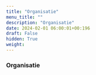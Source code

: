 ```yaml
---
title: "Organisatie"
menu_title: ""
description: "Organisatie"
date: 2024-02-01 06:00:01+00:196
draft: False
hidden: True
weight:
---
```

### Organisatie


